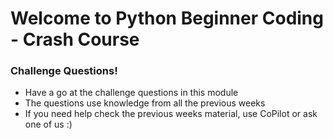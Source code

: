 # Welcome to Python Beginner Coding - Crash Course
### Challenge Questions!
* Have a go at the challenge questions in this module
* The questions use knowledge from all the previous weeks
* If you need help check the previous weeks material, use CoPilot or ask one of us :)